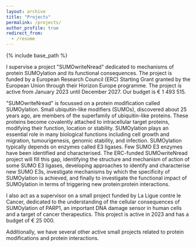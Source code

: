 ```yaml
---
layout: archive
title: "Projects"
permalink: /projects/
author_profile: true
redirect_from:
  - /resume
---
```


{% include base_path %}

I supervise a project "SUMOwriteNread" dedicated to mechanisms of protein SUMOylation and its functional consequences. The project is funded by a European Research Council (ERC) Starting Grant granted by the European Union through their Horizon Europe programme. The project is active from January 2023 until December 2027. Our budget is € 1 493 515.

"SUMOwriteNread" is focussed on a protein modification called SUMOylation. Small ubiquitin-like modifiers (SUMOs), discovered about 25 years ago, are members of the superfamily of ubiquitin-like proteins. These proteins become covalently attached to intracellular target proteins, modifying their function, location or stability. SUMOylation plays an essential role in many biological functions including cell growth and migration, tumourigenesis, genomic stability, and infection. SUMOylation typically depends on enzymes called E3 ligases. Few SUMO E3 enzymes have been identified and characterised. The ERC-funded SUMOwriteNread project will fill this gap, identifying the structure and mechanism of action of some SUMO E3 ligases, developing approaches to identify and characterise new SUMO E3s, investigate mechanisms by which the specificity of SUMOylation is achieved, and finally to investigate the functional impact of SUMOylation in terms of triggering new protein:protein interactions.

I also act as a supervisor on a small project funded by La Ligue contre le Cancer, dedicated to the understanding of the cellular consequences of SUMOylation of PARP1, an important DNA damage sensor in human cells and a target of cancer therapeutics. This project is active in 2023 and has a budget of € 25 000.

Additionally, we have several other active small projects related to protein modifications and protein interactions.
